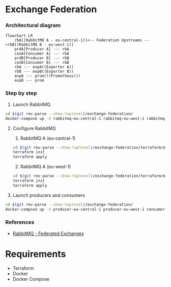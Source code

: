 
# Exchange Federation

### Architectural diagram
```mermaid
flowchart LR
    rbA[(RabbitMQ A - eu-central-1)]<-- Federation Upstreams -->rbB[(RabbitMQ B - eu-west-1)]
    prdA[Producer A] --- rbA
    conA[Consumer A] --- rbA
    prdB[Producer B] --- rbB
    conB[Consumer B] --- rbB
    rbA --- expA((Exporter A))
    rbB --- expB((Exporter B))
    expA --- prom(((Prometheus)))
    expB --- prom
```

### Step by step

1. Launch RabbitMQ
```sh
cd $(git rev-parse --show-toplevel)/exchange-federation/
docker-compose up -d rabbitmq-eu-central-1 rabbitmq-eu-west-1 rabbitmq-eu-central-1-exporter rabbitmq-eu-west-1-exporter prometheus
```

2. Configure RabbitMQ
    1. RabbitMQ A (eu-central-1)
    ```sh
    cd $(git rev-parse --show-toplevel)/exchange-federation/terraform/eu-central-1/
    terraform init
    terraform apply
    ```
    2. RabbitMQ A (eu-west-1)
    ```sh
    cd $(git rev-parse --show-toplevel)/exchange-federation/terraform/eu-west-1/
    terraform init
    terraform apply
    ```

3. Launch producers and consumers
```sh
cd $(git rev-parse --show-toplevel)/exchange-federation/
docker-compose up -d producer-eu-central-1 producer-eu-west-1 consumer-eu-central-1 consumer-eu-west-1
```

### References
* [RabbitMQ - Federated Exchanges](https://www.rabbitmq.com/federated-exchanges.html)

# Requirements
* Terraform
* Docker
* Docker Compose
